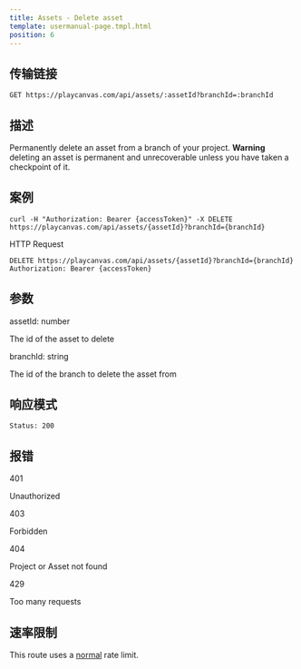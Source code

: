 ```yaml
---
title: Assets - Delete asset
template: usermanual-page.tmpl.html
position: 6
---
```


## 传输链接

```none
GET https://playcanvas.com/api/assets/:assetId?branchId=:branchId
```

## 描述

Permanently delete an asset from a branch of your project. **Warning** deleting an asset is permanent and unrecoverable unless you have taken a checkpoint of it.

## 案例

```none
curl -H "Authorization: Bearer {accessToken}" -X DELETE https://playcanvas.com/api/assets/{assetId}?branchId={branchId}
```

HTTP Request
```
DELETE https://playcanvas.com/api/assets/{assetId}?branchId={branchId}
Authorization: Bearer {accessToken}
```

## 参数

<div class="params">
<div class="parameter"><span class="param">assetId: number</span><p>The id of the asset to delete</p></div>
<div class="parameter"><span class="param">branchId: string</span><p>The id of the branch to delete the asset from</p></div>
</div>

## 响应模式

```none
Status: 200
```

## 报错

<div class="params">
<div class="parameter"><span class="param">401</span><p>Unauthorized</p></div>
<div class="parameter"><span class="param">403</span><p>Forbidden</p></div>
<div class="parameter"><span class="param">404</span><p>Project or Asset not found</p></div>
<div class="parameter"><span class="param">429</span><p>Too many requests</p></div>
</div>

## 速率限制

This route uses a [normal][1] rate limit.

[1]: /user-manual/api#rate-limiting

